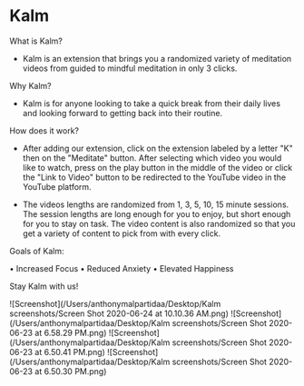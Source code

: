
# Kalm
What is Kalm?

- Kalm is an extension that brings you a randomized variety of meditation videos from guided to mindful meditation in only 3 clicks. 

Why Kalm?

- Kalm is for anyone looking to take a quick break from their daily lives and looking forward to getting back into their routine.

How does it work? 

- After adding our extension, click on the extension labeled by a letter "K" then on the "Meditate" button. After selecting which video you would like to watch, press on the play button in the middle of the video or click the "Link to Video" button to be redirected to the YouTube video in the YouTube platform.

- The videos lengths are randomized from 1, 3, 5, 10, 15 minute sessions. The session lengths are long enough for you to enjoy, but short enough for you to stay on task. The video content is also randomized so that you get a variety of content to pick from with every click. 

Goals of Kalm:

• Increased Focus
• Reduced Anxiety
• Elevated Happiness

Stay Kalm with us! 

![Screenshot](/Users/anthonymalpartidaa/Desktop/Kalm screenshots/Screen Shot 2020-06-24 at 10.10.36 AM.png)
![Screenshot](/Users/anthonymalpartidaa/Desktop/Kalm screenshots/Screen Shot 2020-06-23 at 6.58.29 PM.png)
![Screenshot](/Users/anthonymalpartidaa/Desktop/Kalm screenshots/Screen Shot 2020-06-23 at 6.50.41 PM.png)
![Screenshot](/Users/anthonymalpartidaa/Desktop/Kalm screenshots/Screen Shot 2020-06-23 at 6.50.30 PM.png)
